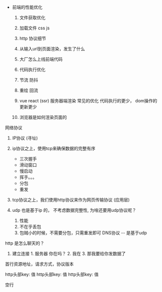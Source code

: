 - 前端的性能优化
  1. 文件获取优化
    1. 加载文件 css js
    2. http 协议细节
    3. 从输入url到页面渲染，发生了什么
    4. 大厂怎么上线前端代码


  2. 代码执行优化
    1. 节流 防抖
    2. 重绘 回流
    3. vue react (ssr) 服务器端渲染 常见的优化 代码执行的更少， dom操作的更新更少
    4. 浏览器是如何渲染页面的

网络协议
1. IP协议 (寻址)
2. ip协议之上，使用tcp来确保数据的完整有序
    - 三次握手
    - 滑动窗口
    - 慢启动
    - 挥手。。。
    - 分包
    - 重发

3. tcp协议之上，我们使用http协议来作为网页传输协议 (应用层)
4. udp 也是基于ip 的， 不考虑数据完整性, 为啥还要用udp协议呢？
    1. 性能
    2. 不在乎丢包
    3. 包贼小的时候，不需要分包，只需重发即可  DNS协议 -- 是基于udp


http 是怎么聊天的？
  1. 建立连接
    1. 服务器 你在吗？
    2. 我在
    3. 那我要给你发数据了

首行资源地址，请求方式，协议版本

http头部key: 值
http头部key: 值
http头部key: 值

空行
